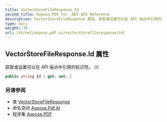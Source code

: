 ```yaml
---
title: VectorStoreFileResponse.Id
second_title: Aspose.PDF for .NET API Reference
description: VectorStoreFileResponse 属性。获取或设置可以在 API 端点中引用的标识符。 ///
type: docs
weight: 30
url: /zh/net/aspose.pdf.ai/vectorstorefileresponse/id/
---
```

## VectorStoreFileResponse.Id 属性

获取或设置可以在 API 端点中引用的标识符。 ///

```csharp
public string Id { get; set; }
```

### 另请参阅

* 类 [VectorStoreFileResponse](../)
* 命名空间 [Aspose.Pdf.AI](../../../aspose.pdf.ai/)
* 程序集 [Aspose.PDF](../../../)